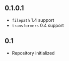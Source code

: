 0.1.0.1
-------
* `filepath` 1.4 support
* `transformers` 0.4 support

0.1
---
* Repository initialized
